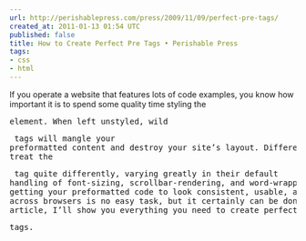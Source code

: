 ```yaml
---
url: http://perishablepress.com/press/2009/11/09/perfect-pre-tags/
created_at: 2011-01-13 01:54 UTC
published: false
title: How to Create Perfect Pre Tags • Perishable Press
tags:
- css
- html
---
```


If you operate a website that features lots of code examples, you know how important it is to spend some quality time styling the <pre> element. When left unstyled, wild <pre> tags will mangle your preformatted content and destroy your site’s layout. Different browsers treat the <pre> tag quite differently, varying greatly in their default handling of font-sizing, scrollbar-rendering, and word-wrapping. Indeed, getting your preformatted code to look consistent, usable, and stylish across browsers is no easy task, but it certainly can be done. In this article, I’ll show you everything you need to create perfect <pre> tags.
